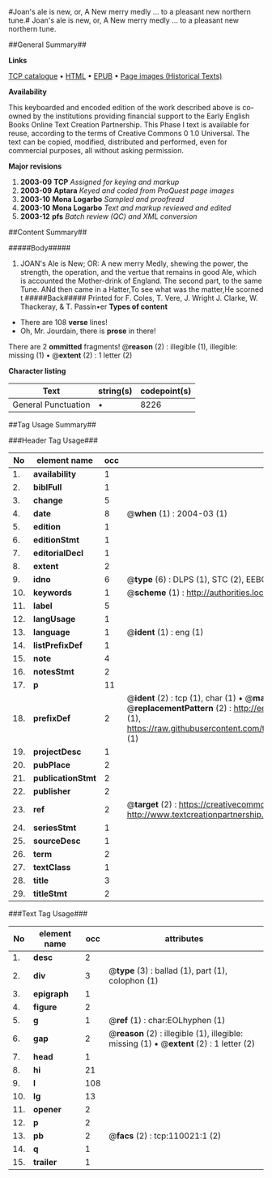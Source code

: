 #Joan's ale is new, or, A New merry medly ... to a pleasant new northern tune.#
Joan's ale is new, or, A New merry medly ... to a pleasant new northern tune.

##General Summary##

**Links**

[TCP catalogue](http://www.ota.ox.ac.uk/tcp/)  • 
[HTML](http://tei.it.ox.ac.uk/tcp/Texts-HTML/free/A46/A46889.html)  • 
[EPUB](http://tei.it.ox.ac.uk/tcp/Texts-EPUB/free/A46/A46889.epub) • 
[Page images (Historical Texts)](https://data.historicaltexts.jisc.ac.uk/view?pubId=eebo-27160394e&pageId=eebo-27160394e-110021-1)

**Availability**

This keyboarded and encoded edition of the
	       work described above is co-owned by the institutions
	       providing financial support to the Early English Books
	       Online Text Creation Partnership. This Phase I text is
	       available for reuse, according to the terms of Creative
	       Commons 0 1.0 Universal. The text can be copied,
	       modified, distributed and performed, even for
	       commercial purposes, all without asking permission.

**Major revisions**

1. __2003-09__ __TCP__ *Assigned for keying and markup*
1. __2003-09__ __Aptara__ *Keyed and coded from ProQuest page images*
1. __2003-10__ __Mona Logarbo__ *Sampled and proofread*
1. __2003-10__ __Mona Logarbo__ *Text and markup reviewed and edited*
1. __2003-12__ __pfs__ *Batch review (QC) and XML conversion*

##Content Summary##

#####Body#####

1. JOAN's Ale is New; OR:
A new merry Medly, shewing the power, the strength, the operation, and the vertue
that remains in good Ale, which is accounted the Mother-drink of England.
The second part, to the same Tune.
ANd then came in a Hatter,To see what was the matter,He scorned t
#####Back#####
Printed for F. Coles, T. Vere, J. Wright J. Clarke, W. Thackeray, & T. Passin•er
**Types of content**

  * There are 108 **verse** lines!
  * Oh, Mr. Jourdain, there is **prose** in there!

There are 2 **ommitted** fragments! 
 @__reason__ (2) : illegible (1), illegible: missing (1)  •  @__extent__ (2) : 1 letter (2)

**Character listing**


|Text|string(s)|codepoint(s)|
|---|---|---|
|General Punctuation|•|8226|

##Tag Usage Summary##

###Header Tag Usage###

|No|element name|occ|attributes|
|---|---|---|---|
|1.|__availability__|1||
|2.|__biblFull__|1||
|3.|__change__|5||
|4.|__date__|8| @__when__ (1) : 2004-03 (1)|
|5.|__edition__|1||
|6.|__editionStmt__|1||
|7.|__editorialDecl__|1||
|8.|__extent__|2||
|9.|__idno__|6| @__type__ (6) : DLPS (1), STC (2), EEBO-CITATION (1), OCLC (1), VID (1)|
|10.|__keywords__|1| @__scheme__ (1) : http://authorities.loc.gov/ (1)|
|11.|__label__|5||
|12.|__langUsage__|1||
|13.|__language__|1| @__ident__ (1) : eng (1)|
|14.|__listPrefixDef__|1||
|15.|__note__|4||
|16.|__notesStmt__|2||
|17.|__p__|11||
|18.|__prefixDef__|2| @__ident__ (2) : tcp (1), char (1)  •  @__matchPattern__ (2) : ([0-9\-]+):([0-9IVX]+) (1), (.+) (1)  •  @__replacementPattern__ (2) : http://eebo.chadwyck.com/downloadtiff?vid=$1&page=$2 (1), https://raw.githubusercontent.com/textcreationpartnership/Texts/master/tcpchars.xml#$1 (1)|
|19.|__projectDesc__|1||
|20.|__pubPlace__|2||
|21.|__publicationStmt__|2||
|22.|__publisher__|2||
|23.|__ref__|2| @__target__ (2) : https://creativecommons.org/publicdomain/zero/1.0/ (1), http://www.textcreationpartnership.org/docs/. (1)|
|24.|__seriesStmt__|1||
|25.|__sourceDesc__|1||
|26.|__term__|2||
|27.|__textClass__|1||
|28.|__title__|3||
|29.|__titleStmt__|2||


###Text Tag Usage###

|No|element name|occ|attributes|
|---|---|---|---|
|1.|__desc__|2||
|2.|__div__|3| @__type__ (3) : ballad (1), part (1), colophon (1)|
|3.|__epigraph__|1||
|4.|__figure__|2||
|5.|__g__|1| @__ref__ (1) : char:EOLhyphen (1)|
|6.|__gap__|2| @__reason__ (2) : illegible (1), illegible: missing (1)  •  @__extent__ (2) : 1 letter (2)|
|7.|__head__|1||
|8.|__hi__|21||
|9.|__l__|108||
|10.|__lg__|13||
|11.|__opener__|2||
|12.|__p__|2||
|13.|__pb__|2| @__facs__ (2) : tcp:110021:1 (2)|
|14.|__q__|1||
|15.|__trailer__|1||
